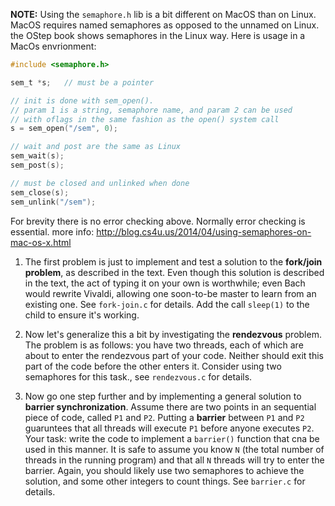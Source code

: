 **NOTE:** Using the `semaphore.h` lib is a bit different on MacOS than on Linux.
MacOS requires named semaphores as opposed to the unnamed on Linux. the OStep book shows semaphores in the Linux way.
Here is usage in a MacOs envrionment:
```c
#include <semaphore.h>

sem_t *s;   // must be a pointer

// init is done with sem_open(). 
// param 1 is a string, semaphore name, and param 2 can be used
// with oflags in the same fashion as the open() system call
s = sem_open("/sem", 0);

// wait and post are the same as Linux
sem_wait(s);
sem_post(s);

// must be closed and unlinked when done
sem_close(s);
sem_unlink("/sem");
```
For brevity there is no error checking above. Normally error checking is essential.
more info: http://blog.cs4u.us/2014/04/using-semaphores-on-mac-os-x.html

1. The first problem is just to implement and test a solution to the **fork/join problem**, as described in the text. Even though this solution is described in the text, the act of typing it on your own is worthwhile; even Bach would rewrite Vivaldi, allowing one soon-to-be master to learn from an existing one. See `fork-join.c` for details. Add the call `sleep(1)` to the child to ensure it's working.

2. Now let's generalize this a bit by investigating the **rendezvous** problem. The problem is as follows: you have two threads, each of which are about to enter the rendezvous part of your code. Neither should exit this part of the code before the other enters it. Consider using two semaphores for this task., see `rendezvous.c` for details.

3. Now go one step further and by implementing a general solution to **barrier synchronization**. Assume there are two points in an sequential piece of code, called `P1` and `P2`. Putting a **barrier** between `P1` and `P2` guaruntees that all threads will execute `P1` before anyone executes `P2`. Your task: write the code to implement a `barrier()` function that cna be used in this manner. It is safe to assume you know `N` (the total number of threads in the running program) and that all `N` threads will try to enter the barrier. Again, you should likely use two semaphores to achieve the solution, and some other integers to count things. See `barrier.c` for details.
